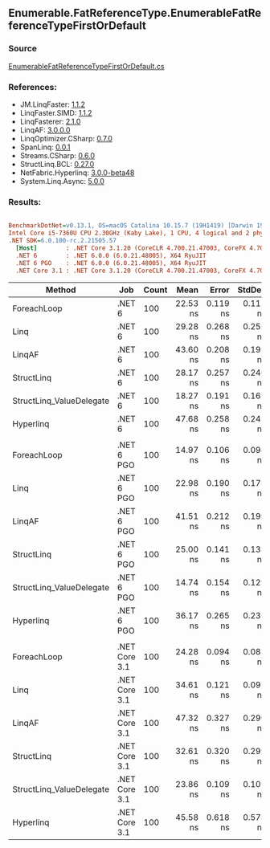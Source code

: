 ﻿## Enumerable.FatReferenceType.EnumerableFatReferenceTypeFirstOrDefault

### Source
[EnumerableFatReferenceTypeFirstOrDefault.cs](../LinqBenchmarks/Enumerable/FatReferenceType/EnumerableFatReferenceTypeFirstOrDefault.cs)

### References:
- JM.LinqFaster: [1.1.2](https://www.nuget.org/packages/JM.LinqFaster/1.1.2)
- LinqFaster.SIMD: [1.1.2](https://www.nuget.org/packages/LinqFaster.SIMD/1.0.3)
- LinqFasterer: [2.1.0](https://www.nuget.org/packages/LinqFasterer/2.1.0)
- LinqAF: [3.0.0.0](https://www.nuget.org/packages/LinqAF/3.0.0.0)
- LinqOptimizer.CSharp: [0.7.0](https://www.nuget.org/packages/LinqOptimizer.CSharp/0.7.0)
- SpanLinq: [0.0.1](https://www.nuget.org/packages/SpanLinq/0.0.1)
- Streams.CSharp: [0.6.0](https://www.nuget.org/packages/Streams.CSharp/0.6.0)
- StructLinq.BCL: [0.27.0](https://www.nuget.org/packages/StructLinq/0.27.0)
- NetFabric.Hyperlinq: [3.0.0-beta48](https://www.nuget.org/packages/NetFabric.Hyperlinq/3.0.0-beta48)
- System.Linq.Async: [5.0.0](https://www.nuget.org/packages/System.Linq.Async/5.0.0)

### Results:
``` ini

BenchmarkDotNet=v0.13.1, OS=macOS Catalina 10.15.7 (19H1419) [Darwin 19.6.0]
Intel Core i5-7360U CPU 2.30GHz (Kaby Lake), 1 CPU, 4 logical and 2 physical cores
.NET SDK=6.0.100-rc.2.21505.57
  [Host]        : .NET Core 3.1.20 (CoreCLR 4.700.21.47003, CoreFX 4.700.21.47101), X64 RyuJIT
  .NET 6        : .NET 6.0.0 (6.0.21.48005), X64 RyuJIT
  .NET 6 PGO    : .NET 6.0.0 (6.0.21.48005), X64 RyuJIT
  .NET Core 3.1 : .NET Core 3.1.20 (CoreCLR 4.700.21.47003, CoreFX 4.700.21.47101), X64 RyuJIT


```
|                   Method |           Job | Count |     Mean |    Error |   StdDev |        Ratio | RatioSD |  Gen 0 | Allocated |
|------------------------- |-------------- |------ |---------:|---------:|---------:|-------------:|--------:|-------:|----------:|
|              ForeachLoop |        .NET 6 |   100 | 22.53 ns | 0.119 ns | 0.112 ns |     baseline |         | 0.0229 |      48 B |
|                     Linq |        .NET 6 |   100 | 29.28 ns | 0.268 ns | 0.251 ns | 1.30x slower |   0.01x | 0.0229 |      48 B |
|                   LinqAF |        .NET 6 |   100 | 43.60 ns | 0.208 ns | 0.195 ns | 1.94x slower |   0.02x | 0.0229 |      48 B |
|               StructLinq |        .NET 6 |   100 | 28.17 ns | 0.257 ns | 0.240 ns | 1.25x slower |   0.01x | 0.0344 |      72 B |
| StructLinq_ValueDelegate |        .NET 6 |   100 | 18.27 ns | 0.191 ns | 0.169 ns | 1.23x faster |   0.02x | 0.0229 |      48 B |
|                Hyperlinq |        .NET 6 |   100 | 47.68 ns | 0.258 ns | 0.242 ns | 2.12x slower |   0.01x | 0.0344 |      72 B |
|                          |               |       |          |          |          |              |         |        |           |
|              ForeachLoop |    .NET 6 PGO |   100 | 14.97 ns | 0.106 ns | 0.094 ns |     baseline |         | 0.0229 |      48 B |
|                     Linq |    .NET 6 PGO |   100 | 22.98 ns | 0.190 ns | 0.178 ns | 1.54x slower |   0.01x | 0.0229 |      48 B |
|                   LinqAF |    .NET 6 PGO |   100 | 41.51 ns | 0.212 ns | 0.199 ns | 2.77x slower |   0.02x | 0.0229 |      48 B |
|               StructLinq |    .NET 6 PGO |   100 | 25.00 ns | 0.141 ns | 0.131 ns | 1.67x slower |   0.01x | 0.0344 |      72 B |
| StructLinq_ValueDelegate |    .NET 6 PGO |   100 | 14.74 ns | 0.154 ns | 0.129 ns | 1.02x faster |   0.01x | 0.0229 |      48 B |
|                Hyperlinq |    .NET 6 PGO |   100 | 36.17 ns | 0.265 ns | 0.235 ns | 2.42x slower |   0.02x | 0.0344 |      72 B |
|                          |               |       |          |          |          |              |         |        |           |
|              ForeachLoop | .NET Core 3.1 |   100 | 24.28 ns | 0.094 ns | 0.083 ns |     baseline |         | 0.0229 |      48 B |
|                     Linq | .NET Core 3.1 |   100 | 34.61 ns | 0.121 ns | 0.095 ns | 1.43x slower |   0.01x | 0.0229 |      48 B |
|                   LinqAF | .NET Core 3.1 |   100 | 47.32 ns | 0.327 ns | 0.290 ns | 1.95x slower |   0.02x | 0.0229 |      48 B |
|               StructLinq | .NET Core 3.1 |   100 | 32.61 ns | 0.320 ns | 0.299 ns | 1.34x slower |   0.01x | 0.0344 |      72 B |
| StructLinq_ValueDelegate | .NET Core 3.1 |   100 | 23.86 ns | 0.109 ns | 0.102 ns | 1.02x faster |   0.01x | 0.0229 |      48 B |
|                Hyperlinq | .NET Core 3.1 |   100 | 45.58 ns | 0.618 ns | 0.578 ns | 1.88x slower |   0.02x | 0.0344 |      72 B |
